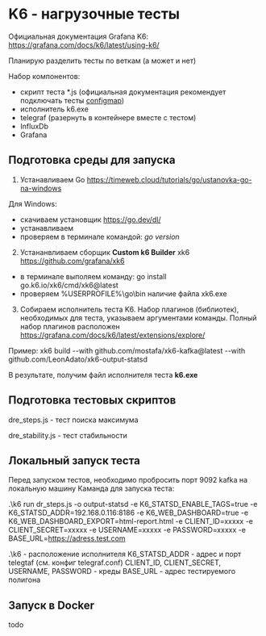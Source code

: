 # K6 - нагрузочные тесты
Официальная документация Grafana K6: https://grafana.com/docs/k6/latest/using-k6/

Планирую разделить тесты по веткам (а может и нет)

Набор компонентов:
- скрипт теста *.js (официальная документация рекомендует подключать тесты [configmap](https://grafana.com/docs/k6/latest/testing-guides/running-distributed-tests/#3-add-test-scripts))
- исполнитель k6.exe
- telegraf (разернуть в контейнере вместе с тестом)
- InfluxDb
- Grafana

## Подготовка среды для запуска

1. Устанавливаем Go https://timeweb.cloud/tutorials/go/ustanovka-go-na-windows

Для Windows: 
- cкачиваем установщик https://go.dev/dl/ 
- устанавливаем
- проверяем в терминале командой: _go version_

2. Устананвливаем сборщик **Custom k6 Builder** xk6 https://github.com/grafana/xk6 
 - в терминале выполяем команду: go install go.k6.io/xk6/cmd/xk6@latest
 - проверяем %USERPROFILE%\go\bin наличие файла  xk6.exe
3. Собираем исполнитель теста K6. Набор плагинов (библиотек), необходимых для теста, указываем аргументами команды. Полный набор плагинов расположен https://grafana.com/docs/k6/latest/extensions/explore/

Пример: xk6 build --with github.com/mostafa/xk6-kafka@latest --with github.com/LeonAdato/xk6-output-statsd

В результате, получим файл исполнителя теста **k6.exe**


## Подготовка тестовых скриптов
dre_steps.js - тест поиска максимума

dre_stability.js - тест стабильности


## Локальный запуск теста
Перед запуском тестов, необходимо пробросить порт 9092 kafka на локальную машину
Каманда для запуска теста:

.\k6 run dr_steps.js -o output-statsd -e K6_STATSD_ENABLE_TAGS=true -e K6_STATSD_ADDR=192.168.0.116:8186 -e K6_WEB_DASHBOARD=true -e K6_WEB_DASHBOARD_EXPORT=html-report.html -e CLIENT_ID=xxxxx -e CLIENT_SECRET=xxxxx -e USERNAME=xxxxx -e PASSWORD=xxxxx -e BASE_URL=https://adress.test.com

.\k6 - расположение исполнителя
K6_STATSD_ADDR - адрес и порт telegtaf (см. конфиг telegraf.conf)
CLIENT_ID, CLIENT_SECRET, USERNAME, PASSWORD - креды 
BASE_URL - адрес тестируемого полигона

## Запуск в Docker
todo

